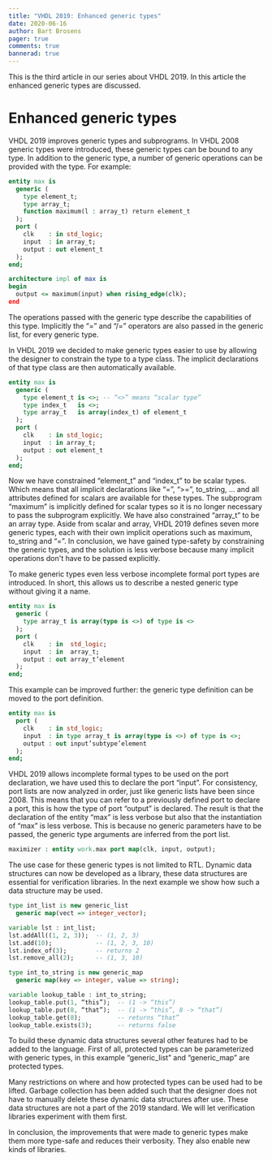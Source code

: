```yaml
---
title: "VHDL 2019: Enhanced generic types"
date: 2020-06-16
author: Bart Brosens
pager: true
comments: true
bannerad: true
---
```


This is the third article in our series about VHDL 2019.
In this article the enhanced generic types are discussed.

# Enhanced generic types
VHDL 2019 improves generic types and subprograms. In VHDL 2008 generic types were introduced, these
generic types can be bound to any type. In addition to the generic type, a number of generic operations can be
provided with the type. For example:

```vhdl
entity max is
  generic (
    type element_t;
    type array_t;
    function maximum(l : array_t) return element_t
  );
  port (
    clk    : in std_logic;
    input  : in array_t;
    output : out element_t
  );
end;

architecture impl of max is
begin
  output <= maximum(input) when rising_edge(clk);
end
```

The operations passed with the generic type describe the capabilities of this type. Implicitly the “=” and “/=”
operators are also passed in the generic list, for every generic type.

In VHDL 2019 we decided to make generic types easier to use by allowing the designer to constrain the type to a
type class. The implicit declarations of that type class are then automatically available.

```vhdl
entity max is
  generic (
    type element_t is <>; -- “<>” means “scalar type”
    type index_t   is <>;
    type array_t   is array(index_t) of element_t
  );
  port (
    clk    : in std_logic; 
    input  : in array_t;
    output : out element_t
  );
end;
```

Now we have constrained “element_t” and “index_t” to be scalar types. Which means that all implicit declarations
like “=”, “>=”, to_string, … and all attributes defined for scalars are available for these types. The subprogram
“maximum” is implicitly defined for scalar types so it is no longer necessary to pass the subprogram explicitly. We
have also constrained “array_t” to be an array type. Aside from scalar and array, VHDL 2019 defines seven more
generic types, each with their own implicit operations such as maximum, to_string and “=”. In conclusion, we have
gained type-safety by constraining the generic types, and the solution is less verbose because many implicit operations
don't have to be passed explicitly.

To make generic types even less verbose incomplete formal port types are introduced. In short, this allows us to
describe a nested generic type without giving it a name.

```vhdl
entity max is
  generic (
    type array_t is array(type is <>) of type is <>
  );
  port (
    clk    : in  std_logic;
    input  : in  array_t;
    output : out array_t’element
  );
end;
```

This example can be improved further: the generic type definition can be moved to the port definition.

```vhdl
entity max is
  port (
    clk    : in std_logic;
    input  : in type array_t is array(type is <>) of type is <>;
    output : out input’subtype’element
  );
end;
```

VHDL 2019 allows incomplete formal types to be used on the port declaration, we have used this to declare the
port “input”. For consistency, port lists are now analyzed in order, just like generic lists have been since 2008. This
means that you can refer to a previously defined port to declare a port, this is how the type of port “output” is declared.
The result is that the declaration of the entity “max” is less verbose but also that the instantiation of “max” is less
verbose. This is because no generic parameters have to be passed, the generic type arguments are inferred from the
port list.

```vhdl
maximizer : entity work.max port map(clk, input, output);
```

The use case for these generic types is not limited to RTL. Dynamic data structures can now be developed as a
library, these data structures are essential for verification libraries. In the next example we show how such a data
structure may be used.

```vhdl
type int_list is new generic_list
  generic map(vect => integer_vector);

variable lst : int_list;
lst.addAll((1, 2, 3));  -- (1, 2, 3)
lst.add(10);            -- (1, 2, 3, 10)
lst.index_of(3);        -- returns 2
lst.remove_all(2);      -- (1, 3, 10)

type int_to_string is new generic_map
  generic map(key => integer, value => string);

variable lookup_table : int_to_string;
lookup_table.put(1, “this”);  -- (1 -> “this”)
lookup_table.put(8, “that”);  -- (1 -> “this”, 8 -> “that”)
lookup_table.get(8);          -- returns “that”
lookup_table.exists(3);       -- returns false
```

To build these dynamic data structures several other features had to be added to the language. First of all, protected
types can be parameterized with generic types, in this example “generic_list” and “generic_map” are protected types.

Many restrictions on where and how protected types can be used had to be lifted. Garbage collection has been added
such that the designer does not have to manually delete these dynamic data structures after use. These data structures
are not a part of the 2019 standard. We will let verification libraries experiment with them first.

In conclusion, the improvements that were made to generic types make them more type-safe and reduces their
verbosity. They also enable new kinds of libraries.

